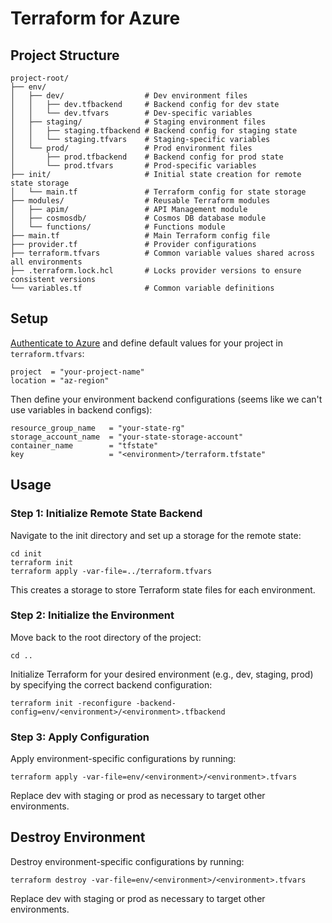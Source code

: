 # Terraform for Azure

## Project Structure

```plaintext
project-root/
├── env/
│   ├── dev/                  # Dev environment files
│   │   ├── dev.tfbackend     # Backend config for dev state
│   │   └── dev.tfvars        # Dev-specific variables
│   ├── staging/              # Staging environment files
│   │   ├── staging.tfbackend # Backend config for staging state
│   │   └── staging.tfvars    # Staging-specific variables
│   └── prod/                 # Prod environment files
│       ├── prod.tfbackend    # Backend config for prod state
│       └── prod.tfvars       # Prod-specific variables
├── init/                     # Initial state creation for remote state storage
│   └── main.tf               # Terraform config for state storage
├── modules/                  # Reusable Terraform modules
│   ├── apim/                 # API Management module
│   ├── cosmosdb/             # Cosmos DB database module
│   └── functions/            # Functions module
├── main.tf                   # Main Terraform config file
├── provider.tf               # Provider configurations
├── terraform.tfvars          # Common variable values shared across all environments
├── .terraform.lock.hcl       # Locks provider versions to ensure consistent versions
└── variables.tf              # Common variable definitions
```

## Setup

[Authenticate to Azure](https://developer.hashicorp.com/terraform/tutorials/azure-get-started/azure-build#authenticate-using-the-azure-cli) and define default values for your project in `terraform.tfvars`:

    project  = "your-project-name"
    location = "az-region"

Then define your environment backend configurations (seems like we can't use variables in backend configs):

    resource_group_name   = "your-state-rg"
    storage_account_name  = "your-state-storage-account"
    container_name        = "tfstate"
    key                   = "<environment>/terraform.tfstate"

## Usage

### Step 1: Initialize Remote State Backend

Navigate to the init directory and set up a storage for the remote state:

    cd init
    terraform init
    terraform apply -var-file=../terraform.tfvars

This creates a storage to store Terraform state files for each environment.

### Step 2: Initialize the Environment

Move back to the root directory of the project:

    cd ..

Initialize Terraform for your desired environment (e.g., dev, staging, prod) by specifying the correct backend configuration:

    terraform init -reconfigure -backend-config=env/<environment>/<environment>.tfbackend

### Step 3: Apply Configuration

Apply environment-specific configurations by running:

    terraform apply -var-file=env/<environment>/<environment>.tfvars

Replace dev with staging or prod as necessary to target other environments.

## Destroy Environment

Destroy environment-specific configurations by running:

    terraform destroy -var-file=env/<environment>/<environment>.tfvars

Replace dev with staging or prod as necessary to target other environments.
